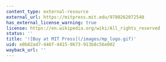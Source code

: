 ```yaml
---
content_type: external-resource
external_url: https://mitpress.mit.edu/9780262072540
has_external_license_warning: true
license: https://en.wikipedia.org/wiki/All_rights_reserved
status: ''
title: '![Buy at MIT Press](/images/mp_logo.gif)'
uid: e0b82ad7-446f-4415-9673-913b8c56e002
wayback_url: ''
---
```

